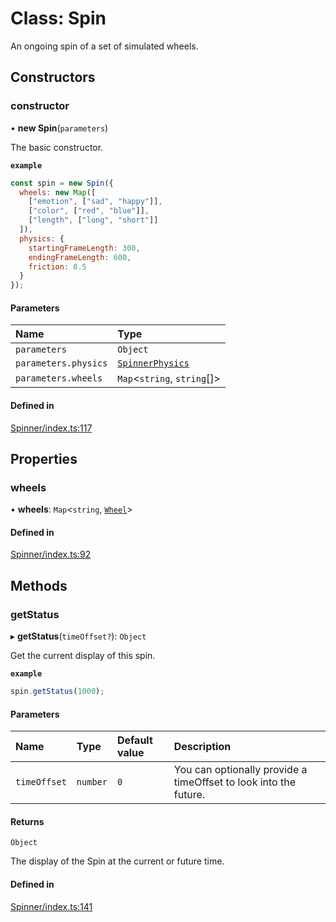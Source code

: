 # Class: Spin

An ongoing spin of a set of simulated wheels.

## Constructors

### constructor

• **new Spin**(`parameters`)

The basic constructor.

**`example`**
```js
const spin = new Spin({
  wheels: new Map([
    ["emotion", ["sad", "happy"]],
    ["color", ["red", "blue"]],
    ["length", ["long", "short"]]
  ]),
  physics: {
    startingFrameLength: 300,
    endingFrameLength: 600,
    friction: 0.5
  }
});
```

#### Parameters

| Name | Type |
| :------ | :------ |
| `parameters` | `Object` |
| `parameters.physics` | [`SpinnerPhysics`](https://github.com/daniellacosse/idea-spinner/tree/main/packages/spinner/docs/interfaces/SpinnerPhysics.md) |
| `parameters.wheels` | `Map`<`string`, `string`[]\> |

#### Defined in

[Spinner/index.ts:117](https://github.com/daniellacosse/idea-spinner/blob/4cf8973/packages/spinner/Spinner/index.ts#L117)

## Properties

### wheels

• **wheels**: `Map`<`string`, [`Wheel`](https://github.com/daniellacosse/idea-spinner/tree/main/packages/spinner/docs/classes/Wheel.md)\>

#### Defined in

[Spinner/index.ts:92](https://github.com/daniellacosse/idea-spinner/blob/4cf8973/packages/spinner/Spinner/index.ts#L92)

## Methods

### getStatus

▸ **getStatus**(`timeOffset?`): `Object`

Get the current display of this spin.

**`example`**
```js
spin.getStatus(1000);
```

#### Parameters

| Name | Type | Default value | Description |
| :------ | :------ | :------ | :------ |
| `timeOffset` | `number` | `0` | You can optionally provide a  timeOffset to look into the future. |

#### Returns

`Object`

The display of the Spin at the current or future time.

#### Defined in

[Spinner/index.ts:141](https://github.com/daniellacosse/idea-spinner/blob/4cf8973/packages/spinner/Spinner/index.ts#L141)
